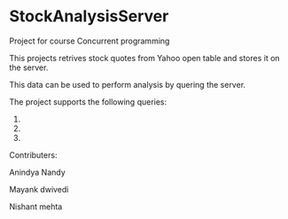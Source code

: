 StockAnalysisServer
===================

Project for course Concurrent programming

This projects retrives stock quotes from Yahoo open table and stores it on the server. 

This data can be used to perform analysis by quering the server.

The project supports the following queries:

1. 


2.


3.


Contributers:

Anindya Nandy 

Mayank dwivedi

Nishant mehta

